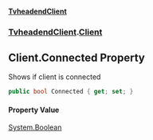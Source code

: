 #### [TvheadendClient](./index.md 'index')
### [TvheadendClient](./TvheadendClient.md 'TvheadendClient').[Client](./TvheadendClient-Client.md 'TvheadendClient.Client')
## Client.Connected Property
Shows if client is connected  
```csharp
public bool Connected { get; set; }
```
#### Property Value
[System.Boolean](https://docs.microsoft.com/en-us/dotnet/api/System.Boolean 'System.Boolean')  
